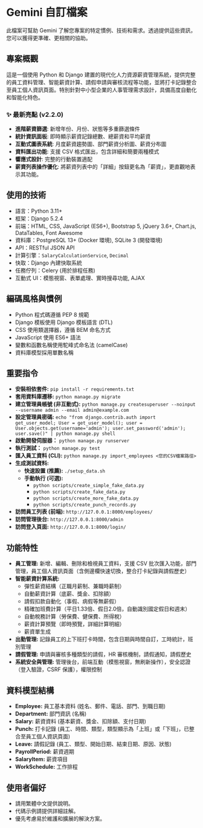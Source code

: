 # Gemini 自訂檔案

此檔案可幫助 Gemini 了解您專案的特定慣例、技術和需求。透過提供這些資訊，您可以獲得更準確、更相關的協助。

## 專案概觀

這是一個使用 Python 和 Django 建置的現代化人力資源薪資管理系統，提供完整的員工資料管理、智能薪資計算、請假申請與審核流程等功能，並將打卡記錄整合至員工個人資訊頁面。特別針對中小型企業的人事管理需求設計，具備高度自動化和智能化特色。

### ✨ 最新亮點 (v2.2.0)
- **進階薪資篩選**: 新增年份、月份、狀態等多重篩選條件
- **統計資訊面板**: 即時顯示薪資記錄總數、總薪資和平均薪資
- **互動式圖表系統**: 月度薪資趨勢圖、部門薪資分析圖、薪資分布圖
- **資料匯出功能**: 支援 CSV 格式匯出，包含詳細和簡要兩種模式
- **響應式設計**: 完整的行動裝置適配
- **薪資列表操作優化**: 將薪資列表中的「詳細」按鈕更名為「薪資」，更直觀地表示其功能。

## 使用的技術

- 語言：Python 3.11+
- 框架：Django 5.2.4
- 前端：HTML, CSS, JavaScript (ES6+), Bootstrap 5, jQuery 3.6+, Chart.js, DataTables, Font Awesome
- 資料庫：PostgreSQL 13+ (Docker 環境), SQLite 3 (開發環境)
- API：RESTful JSON API
- 計算引擎：`SalaryCalculationService`, `Decimal`
- 快取：Django 內建快取系統
- 任務佇列：Celery (用於排程任務)
- 互動式 UI：模態視窗、表單處理、實時搜尋功能, AJAX

## 編碼風格與慣例

- Python 程式碼遵循 PEP 8 規範
- Django 模板使用 Django 模板語言 (DTL)
- CSS 使用類選擇器，遵循 BEM 命名方式
- JavaScript 使用 ES6+ 語法
- 變數和函數名稱使用駝峰式命名法 (camelCase)
- 資料庫模型採用單數名稱

## 重要指令

- **安裝相依套件:** `pip install -r requirements.txt`
- **套用資料庫遷移:** `python manage.py migrate`
- **建立管理員帳號 (非互動式):** `python manage.py createsuperuser --noinput --username admin --email admin@example.com`
- **設定管理員密碼:** `echo "from django.contrib.auth import get_user_model; User = get_user_model(); user = User.objects.get(username='admin'); user.set_password('admin'); user.save()" | python manage.py shell`
- **啟動開發伺服器：** `python manage.py runserver`
- **執行測試：** `python manage.py test`
- **匯入員工資料 (CLI):** `python manage.py import_employees <您的CSV檔案路徑>`
- **生成測試資料:**
    - **快速設置 (推薦):** `./setup_data.sh`
    - **手動執行 (可選):**
        - `python scripts/create_simple_fake_data.py`
        - `python scripts/create_fake_data.py`
        - `python scripts/create_more_fake_data.py`
        - `python scripts/create_punch_records.py`
- **訪問員工列表 (前端):** `http://127.0.0.1:8000/employees/`
- **訪問管理後台:** `http://127.0.0.1:8000/admin`
- **訪問登入頁面:** `http://127.0.0.1:8000/login/`

## 功能特性

- **員工管理:** 新增、編輯、刪除和檢視員工資料，支援 CSV 批次匯入功能，部門管理，員工個人資訊頁面（含側邊欄快速切換，整合打卡紀錄與請假歷史）
- **智能薪資計算系統:**
    - 彈性薪資結構（正職月薪制、兼職時薪制）
    - 自動薪資計算（底薪、獎金、扣除額）
    - 請假扣款自動化（事假、病假等無薪假）
    - 精確加班費計算（平日1.33倍、假日2.0倍，自動識別國定假日和週末）
    - 自動稅務計算（勞保費、健保費、所得稅）
    - 薪資計算預覽（即時預覽，詳細計算明細）
    - 薪資單生成
- **出勤管理:** 記錄員工的上下班打卡時間，包含日期與時間自訂，工時統計，班別管理
- **請假管理:** 申請與審核多種類型的請假，HR 審核機制，請假通知，請假歷史
- **系統安全與管理:** 管理後台，前端互動（模態視窗，無刷新操作），安全認證（登入驗證，CSRF 保護），權限控制

## 資料模型結構

- **Employee:** 員工基本資料 (姓名、郵件、電話、部門、到職日期)
- **Department:** 部門資訊 (名稱)
- **Salary:** 薪資資料 (基本薪資、獎金、扣除額、支付日期)
- **Punch:** 打卡記錄 (員工、時間、類型，類型顯示為「上班」或「下班」，已整合至員工個人資訊頁面)
- **Leave:** 請假記錄 (員工、類型、開始日期、結束日期、原因、狀態)
- **PayrollPeriod:** 薪資週期
- **SalaryItem:** 薪資項目
- **WorkSchedule:** 工作排程

## 使用者偏好

- 請用繁體中文提供說明。
- 代碼示例請提供詳細註解。
- 優先考慮易於維護和擴展的解決方案。